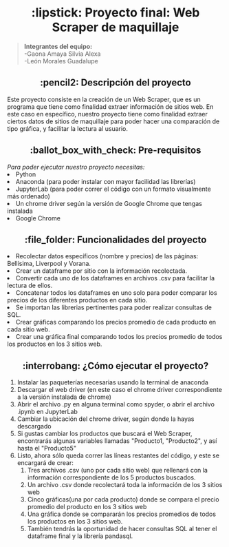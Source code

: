 <h1 align="center"> :lipstick: Proyecto final: Web Scraper de maquillaje </h1>
<b> <blockquote> Integrantes del equipo: </b> <br>
-Gaona Amaya Silvia Alexa <br>
-León Morales Guadalupe </blockquote>

<h2 align="center"> :pencil2: Descripción del proyecto </h2>
Este proyecto consiste en la creación de un Web Scraper, que es un programa que tiene como finalidad extraer información de sitios web. En este caso en específico, nuestro proyecto tiene como finalidad extraer ciertos datos de sitios de maquillaje para poder hacer una comparación de tipo gráfica, y facilitar la lectura al usuario.

<h2 align="center"> :ballot_box_with_check: Pre-requisitos </h2>
<i> Para poder ejecutar nuestro proyecto necesitas: </i>
<li> Python
<li> Anaconda (para poder instalar con mayor facilidad las librerías)
<li> JupyterLab (para poder correr el código con un formato visualmente más ordenado)
<li> Un chrome driver según la versión de Google Chrome que tengas instalada
<li> Google Chrome

<h2 align="center"> :file_folder: Funcionalidades del proyecto </h2>
<li>Recolectar datos específicos (nombre y precios) de las páginas: Bellísima, Liverpool y Vorana.
<li>Crear un dataframe por sitio con la información recolectada.
<li>Convertir cada uno de los dataframes en archivos .csv para facilitar la lectura de ellos.
<li>Concatenar todos los dataframes en uno solo para poder comparar los precios de los diferentes productos en cada sitio.
<li>Se importan las librerias pertinentes para poder realizar consultas de SQL.
<li>Crear gráficas comparando los precios promedio de cada producto en cada sitio web.
<li>Crear una gráfica final comparando todos los precios promedio de todos los productos en los 3 sitios web.

 <h2 align="center"> :interrobang: ¿Cómo ejecutar el proyecto? </h2>
 <ol>
 <li> Instalar las paqueterías necesarias usando la terminal de anaconda
 <li> Descargar el web driver (en este caso el chrome driver correspondiente a la versión instalada de chrome)
 <li> Abrir el archivo .py en alguna terminal como spyder, o abrir el archivo .ipynb en JupyterLab
 <li> Cambiar la ubicación del chrome driver, según donde la hayas descargado
 <li> Si gustas cambiar los productos que buscará el Web Scraper, encontrarás algunas variables llamadas "Producto1, "Producto2", y así hasta el "Producto5"
 <li> Listo, ahora sólo queda correr las líneas restantes del código, y este se encargará de crear:
 <ol> <li>Tres archivos .csv (uno por cada sitio web) que rellenará con la información correspondiente de los 5 productos buscados.
 <li> Un archivo .csv donde recolectará toda la información de los 3 sitios web
 <li> Cinco gráficas(una por cada producto) donde se compara el precio promedio del producto en los 3 sitios web
 <li> Una gráfica donde se compararán los precios promedios de todos los productos en los 3 sitios web.
 <li> También tendrás la oportunidad de hacer consultas SQL al tener el dataframe final y la librería pandasql.
 
